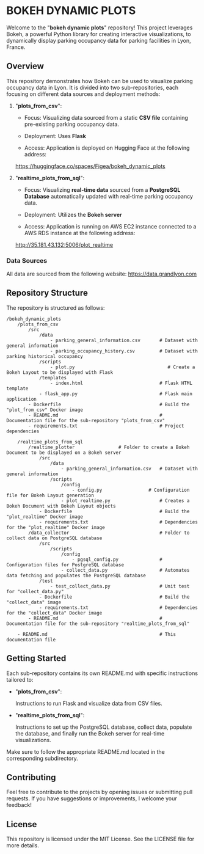 # BOKEH DYNAMIC PLOTS

Welcome to the "**bokeh dynamic plots**" repository! This project leverages Bokeh, a powerful Python library for creating interactive visualizations, to dynamically display parking occupancy data for parking facilities in Lyon, France.

## Overview

This repository demonstrates how Bokeh can be used to visualize parking occupancy data in Lyon. It is divided into two sub-repositories, each focusing on different data sources and deployment methods:

1. "**plots_from_csv**":

    - Focus: Visualizing data sourced from a static **CSV file** containing pre-existing parking occupancy data.

    - Deployment: Uses **Flask**

    - Access: Application is deployed on Hugging Face at the following address:

    https://huggingface.co/spaces/Figea/bokeh_dynamic_plots


2. "**realtime_plots_from_sql**":

    - Focus: Visualizing **real-time data** sourced from a **PostgreSQL Database** automatically updated with real-time parking occupancy data.

    - Deployment: Utilizes the **Bokeh server**

    - Access: Application is running on AWS EC2 instance connected to a AWS RDS instance at the following address:

    http://35.181.43.132:5006/plot_realtime


### Data Sources

All data are sourced from the following website: https://data.grandlyon.com


## Repository Structure

The repository is structured as follows:
```
/bokeh_dynamic_plots
    /plots_from_csv
        /src
            /data
                - parking_general_information.csv       # Dataset with general information
                - parking_occupancy_history.csv         # Dataset with parking historical occupancy
            /scripts
                - plot.py                                  # Create a Bokeh Layout to be displayed with Flask
            /templates
                - index.html                            # Flask HTML template
            - flask_app.py                              # Flask main application
        - Dockerfile                                    # Build the "plot_from_csv" Docker image
        - README.md                                     # Documentation file for the sub-repository "plots_from_csv"
        - requirements.txt                              # Project dependencies

    /realtime_plots_from_sql
        /realtime_plotter                # Folder to create a Bokeh Document to be displayed on a Bokeh server
            /src
                /data
                    - parking_general_information.csv   # Dataset with general information
                /scripts
                    /config
                        - config.py                 # Configuration file for Bokeh Layout generation                    
                    - plot_realtime.py                  # Creates a Bokeh Document with Bokeh Layout objects
            - Dockerfile                                # Build the "plot_realtime" Docker image
            - requirements.txt                          # Dependencies for the "plot_realtime" Docker image
        /data_collector                                 # Folder to collect data on PostgreSQL database
            /src
                /scripts
                    /config
                        - pgsql_config.py               # Configuration files for PostgreSQL database
                    - collect_data.py                   # Automates data fetching and populates the PostgreSQL database 
            /test
                - test_collect_data.py                  # Unit test for "collect_data.py"
            - Dockerfile                                # Build the "collect_data" image
            - requirements.txt                          # Dependencies for the "collect_data" Docker image
        - README.md                                     # Documentation file for the sub-repository "realtime_plots_from_sql"

    - README.md                                         # This documentation file
```


## Getting Started

Each sub-repository contains its own README.md with specific instructions tailored to:

- "**plots_from_csv**":

    Instructions to run Flask and visualize data from CSV files.

- "**realtime_plots_from_sql**":

    Instructions to set up the PostgreSQL database, collect data, populate the database, and finally run the Bokeh server for real-time visualizations.

Make sure to follow the appropriate README.md located in the corresponding subdirectory.
   

## Contributing

Feel free to contribute to the projects by opening issues or submitting pull requests. If you have suggestions or improvements, I welcome your feedback!

## License

This repository is licensed under the MIT License. See the LICENSE file for more details.


